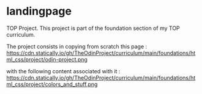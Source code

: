 # landingpage
TOP Project. This project is part of the foundation section of my TOP curriculum.

The project consists in copying from scratch this page : https://cdn.statically.io/gh/TheOdinProject/curriculum/main/foundations/html_css/project/odin-project.png

with the following content associated with it : https://cdn.statically.io/gh/TheOdinProject/curriculum/main/foundations/html_css/project/colors_and_stuff.png
